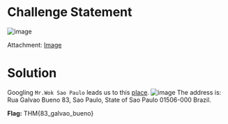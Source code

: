 # Challenge Statement
![image](https://github.com/user-attachments/assets/3adf8864-3540-4a5a-a4be-65ef0393082d)

Attachment: [Image](https://github.com/harishkannan05/THM-HackfinityBattle-Writeup/blob/main/Attachments/beco-batman-2-1741192876782.png)

# Solution
Googling `Mr.Wok Sao Paulo` leads us to this [place](https://www.tripadvisor.ie/Restaurant_Review-g303631-d14802491-Reviews-Mr_Wok-Sao_Paulo_State_of_Sao_Paulo.html).
![image](https://github.com/user-attachments/assets/c0475283-70c6-444a-a64e-892f8c35da1a)
The address is: Rua Galvao Bueno 83, Sao Paulo, State of Sao Paulo 01506-000 Brazil.

**Flag:** THM{83_galvao_bueno}
